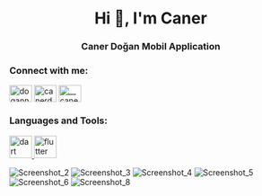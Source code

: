 <h1 align="center">Hi 👋, I'm Caner</h1>
<h3 align="center">Caner Doğan Mobil Application</h3>

<h3 align="left">Connect with me:</h3>
<p align="left">
<a href="https://twitter.com/dogann_caner" target="blank"><img align="center" src="https://raw.githubusercontent.com/rahuldkjain/github-profile-readme-generator/master/src/images/icons/Social/twitter.svg" alt="dogann_caner" height="30" width="40" /></a>
<a href="https://linkedin.com/in/canerdogann" target="blank"><img align="center" src="https://raw.githubusercontent.com/rahuldkjain/github-profile-readme-generator/master/src/images/icons/Social/linked-in-alt.svg" alt="canerdogann" height="30" width="40" /></a>
<a href="https://instagram.com/__canerdogan__" target="blank"><img align="center" src="https://raw.githubusercontent.com/rahuldkjain/github-profile-readme-generator/master/src/images/icons/Social/instagram.svg" alt="__canerdogan__" height="30" width="40" /></a>
</p>

<h3 align="left">Languages and Tools:</h3>
<p align="left"> <a href="https://dart.dev" target="_blank" rel="noreferrer"> <img src="https://www.vectorlogo.zone/logos/dartlang/dartlang-icon.svg" alt="dart" width="40" height="40"/> </a> <a href="https://flutter.dev" target="_blank" rel="noreferrer"> <img src="https://www.vectorlogo.zone/logos/flutterio/flutterio-icon.svg" alt="flutter" width="40" height="40"/> </a> </p>

![Screenshot_2](https://github.com/canerdogann/Fitness-App-Front/assets/148792959/3c8f6e78-6663-4a3b-8ab1-42615cb6c39b)
![Screenshot_3](https://github.com/canerdogann/Fitness-App-Front/assets/148792959/f31eddea-14a1-4c42-8462-73b18a5a47ce)
![Screenshot_4](https://github.com/canerdogann/Fitness-App-Front/assets/148792959/924fb3d9-77f7-4d7c-b290-cde078eb0f58)
![Screenshot_5](https://github.com/canerdogann/Fitness-App-Front/assets/148792959/a06e415c-e67b-4cee-a97f-80b138f28d5e)
![Screenshot_6](https://github.com/canerdogann/Fitness-App-Front/assets/148792959/bace38d0-36e5-442f-afe0-e01ee690dd2d)
![Screenshot_8](https://github.com/canerdogann/Fitness-App-Front/assets/148792959/e3b4a01f-67f2-462f-977f-2953b62d8796)
